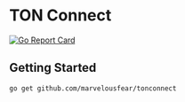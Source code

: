 # TON Connect

[![Go Report Card](https://goreportcard.com/badge/github.com/marvelousfear/tonconnect)](https://goreportcard.com/report/github.com/marvelousfear/tonconnect)

## Getting Started

```bash
go get github.com/marvelousfear/tonconnect
```
